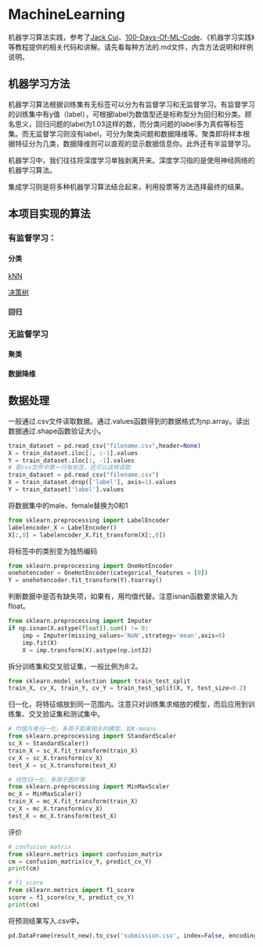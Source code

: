 # MachineLearning

机器学习算法实践，参考了[Jack Cui](https://cuijiahua.com/)、[100-Days-Of-ML-Code](https://github.com/MLEveryday/100-Days-Of-ML-Code)、《机器学习实践》等教程提供的相关代码和讲解。请先看每种方法的.md文件，内含方法说明和样例说明。

## 机器学习方法

机器学习算法根据训练集有无标签可以分为有监督学习和无监督学习。有监督学习的训练集中有y值（label），可根据label为数值型还是标称型分为回归和分类。顾名思义，回归问题的label为1.03这样的数，而分类问题的label多为真假等标签集。而无监督学习则没有label，可分为聚类问题和数据降维等。聚类即将样本根据特征分为几类，数据降维则可以直观的显示数据信息你。此外还有半监督学习。

机器学习中，我们往往将深度学习单独剥离开来。深度学习指的是使用神经网络的机器学习算法。

集成学习则是将多种机器学习算法结合起来，利用投票等方法选择最终的结果。

## 本项目实现的算法

### 有监督学习：

#### 分类

[kNN](https://github.com/Niuyuhang03/MachineLearning/blob/master/kNN)

[决策树](https://github.com/Niuyuhang03/MachineLearning/blob/master/decision_tree)

#### 回归

### 无监督学习

#### 聚类

#### 数据降维

## 数据处理

一般通过.csv文件读取数据。通过.values函数得到的数据格式为np.array。读出数据通过.shape函数验证大小。

```python
train_dataset = pd.read_csv("filename.csv",header=None)
X = train_dataset.iloc[:, :-1].values
Y = train_dataset.iloc[:, -1].values
# 若csv文件中第一行有标签，还可以这样读取
train_dataset = pd.read_csv("filename.csv")
X = train_dataset.drop(['label'], axis=1).values
Y = train_dataset['label'].values
```
将数据集中的male、female替换为0和1

```python
from sklearn.preprocessing import LabelEncoder
labelencoder_X = LabelEncoder()
X[:,0] = labelencoder_X.fit_transform(X[:,0])
```

将标签中的类别变为独热编码

```python
from sklearn.preprocessing import OneHotEncoder
onehotencoder = OneHotEncoder(categorical_features = [0])
Y = onehotencoder.fit_transform(Y).toarray()
```

判断数据中是否有缺失项，如果有，用均值代替。注意isnan函数要求输入为float。

```python
from sklearn.preprocessing import Imputer
if np.isnan(X.astype(float)).sum() != 0:
    imp = Imputer(missing_values='NaN',strategy='mean',axis=0)
    imp.fit(X)
    X = imp.transform(X).astype(np.int32)
```

拆分训练集和交叉验证集，一般比例为8:2。

```python
from sklearn.model_selection import train_test_split
train_X, cv_X, train_Y, cv_Y = train_test_split(X, Y, test_size=0.2)
```

归一化，将特征缩放到同一范围内。注意只对训练集求缩放的模型，而后应用到训练集、交叉验证集和测试集中。

```python
# 均值方差归一化，多用于距离相关的模型，如K-means
from sklearn.preprocessing import StandardScaler
sc_X = StandardScaler()
train_X = sc_X.fit_transform(train_X)
cv_X = sc_X.transform(cv_X)
test_X = sc_X.transform(test_X)
```

```python
# 线性归一化，多用于图片等
from sklearn.preprocessing import MinMaxScaler
mc_X = MinMaxScaler()
train_X = mc_X.fit_transform(train_X)
cv_X = mc_X.transform(cv_X)
test_X = mc_X.transform(test_X)
```

评价

```python
# confusion_matrix
from sklearn.metrics import confusion_matrix
cm = confusion_matrix(cv_Y, predict_cv_Y)
print(cm)
```

```python
# f1_score
from sklearn.metrics import f1_score
score = f1_score(cv_Y, predict_cv_Y)
print(cm)
```

将预测结果写入.csv中。

```python
pd.DataFrame(result_new).to_csv('submission.csv', index=False, encoding='utf8', header=False)
```